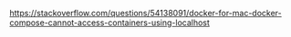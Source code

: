 <!-- // https://vitejs.dev/config/
export default defineConfig({
  server: {
    host: '0.0.0.0'
  },
  plugins: [react()],
}) -->
https://stackoverflow.com/questions/54138091/docker-for-mac-docker-compose-cannot-access-containers-using-localhost